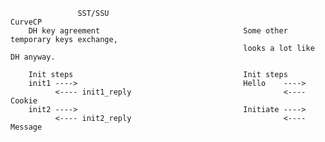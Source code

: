                    SST/SSU                                           CurveCP
        DH key agreement                                Some other temporary keys exchange,
                                                        looks a lot like DH anyway.

        Init steps                                      Init steps
        init1 ---->                                     Hello    ---->
              <---- init1_reply                                  <---- Cookie
        init2 ---->                                     Initiate ---->
              <---- init2_reply                                  <---- Message

